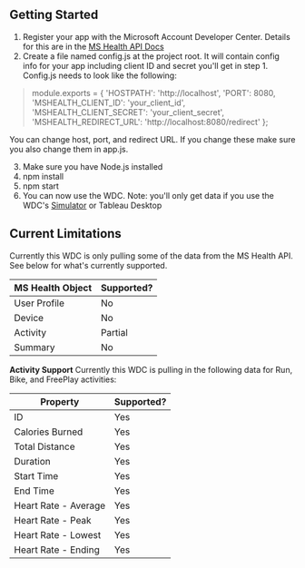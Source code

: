 

Getting Started
---------------

 1. Register your app with the Microsoft Account Developer Center.  Details for this are in the [MS Health API Docs](http://developer.microsoftband.com/Content/docs/MS%20Health%20API%20Getting%20Started.pdf#page=3&zoom=auto,69,540)
 2. Create a file named config.js at the project root.  It will contain config info for your app including client ID and secret you'll get in step 1.  Config.js needs to look like the following:
 

>  module.exports = {
>  'HOSTPATH': 'http://localhost',
>  'PORT': 8080, 
> 'MSHEALTH_CLIENT_ID': 'your_client_id', 
> 'MSHEALTH_CLIENT_SECRET': 'your_client_secret', 
> 'MSHEALTH_REDIRECT_URL': 'http://localhost:8080/redirect' };

You can change host, port, and redirect URL.  If you change these make sure you also change them in app.js.
 
 3. Make sure you have Node.js installed
 4. npm install
 5. npm start
 6. You can now use the WDC.  Note: you'll only get data if you use the WDC's [Simulator](http://onlinehelp.tableau.com/current/api/wdc/en-us/help.htm#WDC/wdc_simulator.htm%3FTocPath%3DWeb%2520Data%2520Connector%2520SDK|_____1) or Tableau Desktop

Current Limitations
---------------
Currently this WDC is only pulling some of the data from the MS Health API.  See below for what's currently supported.

MS Health Object     | Supported?
-------- | ---
User Profile | No
Device    | No
Activity     | Partial
Summary |No


**Activity Support**
Currently this WDC is pulling in the following data for Run, Bike, and FreePlay activities:

Property      |   Supported?
--------  | ---
ID    | Yes
Calories Burned | Yes
Total Distance | Yes
Duration | Yes
Start Time | Yes
End Time | Yes
Heart Rate - Average | Yes
Heart Rate - Peak | Yes
Heart Rate - Lowest | Yes
Heart Rate - Ending | Yes

